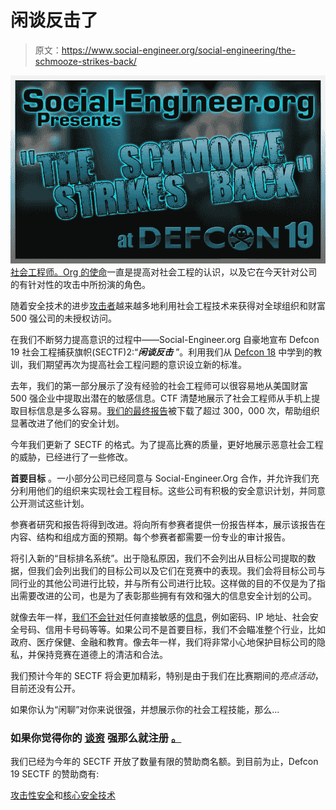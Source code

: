 # 闲谈反击了

> 原文：<https://www.social-engineer.org/social-engineering/the-schmooze-strikes-back/>

![](img/b8861ad806af9ff1fe085a5d9ca6c785.png)
[社会工程师。Org 的使命](https://www.social-engineer.org/framework/Social_Engineering_Framework "The Official Social Engineering Framework")一直是提高对社会工程的认识，以及它在今天针对公司的有针对性的攻击中所扮演的角色。

随着安全技术的进步[攻击者](https://www.social-engineer.org/framework/general-discussion/attackers-might-use-social-engineering/)越来越多地利用社会工程技术来获得对全球组织和财富 500 强公司的未授权访问。

在我们不断努力提高意识的过程中——Social-Engineer.org 自豪地宣布 Defcon 19 社会工程捕获旗帜(SECTF)2:“***闲谈反击*** ”。利用我们从 [Defcon 18](https://www.social-engineer.org/general-blog/defcon-18-social-engineer-ctf-contest-findings-report-summary/ "Defcon 18 SECTF") 中学到的教训，我们期望再次为提高社会工程问题的意识设立新的标准。

去年，我们的第一部分展示了没有经验的社会工程师可以很容易地从美国财富 500 强企业中提取出潜在的敏感信息。CTF 清楚地展示了社会工程师从手机上提取目标信息是多么容易。[我们的最终报告](https://www.social-engineer.org/ctf/def-con-18-sectf-report/ "The Final Report")被下载了超过 300，000 次，帮助组织显著改进了他们的安全计划。

今年我们更新了 SECTF 的格式。为了提高比赛的质量，更好地展示恶意社会工程的威胁，已经进行了一些修改。

**首要目标** 。一小部分公司已经同意与 Social-Engineer.Org 合作，并允许我们充分利用他们的组织来实现社会工程目标。这些公司有积极的安全意识计划，并同意公开测试这些计划。

参赛者研究和报告将得到改进。将向所有参赛者提供一份报告样本，展示该报告在内容、结构和组成方面的预期。每个参赛者都需要一份专业的审计报告。

将引入新的“目标排名系统”。出于隐私原因，我们不会列出从目标公司提取的数据，但我们会列出我们的目标公司以及它们在竞赛中的表现。我们会将目标公司与同行业的其他公司进行比较，并与所有公司进行比较。这样做的目的不仅是为了指出需要改进的公司，也是为了表彰那些拥有有效和强大的信息安全计划的公司。

就像去年一样，[我们不会针对](https://www.social-engineer.org/defcon-social-engineering-contest/ "Last Years Rules")任何直接敏感的[信息](https://www.social-engineer.org/framework/information-gathering/)，例如密码、IP 地址、社会安全号码、信用卡号码等等。如果公司不是首要目标，我们不会瞄准整个行业，比如政府、医疗保健、金融和教育。像去年一样，我们将非常小心地保护目标公司的隐私，并保持竞赛在道德上的清洁和合法。

我们预计今年的 SECTF 将会更加精彩，特别是由于我们在比赛期间的*亮点活动*，目前还没有公开。

如果你认为“闲聊”对你来说很强，并想展示你的社会工程技能，那么…

### **如果你觉得你的** [**谈资**](https://www.social-engineer.org/defcon-social-engineering-contest/ "SECTF Registration") **强那么就注册** [。](https://www.social-engineer.org/defcon-social-engineering-contest/ "SECTF Registration")

我们已经为今年的 SECTF 开放了数量有限的赞助商名额。到目前为止，Defcon 19 SECTF 的赞助商有:

[攻击性安全](https://www.offensive-security.com "World Class Information Security Training")和[核心安全技术](http://www.coresecurity.com/ "Core Securities Proud Sponsor of SECTF ")